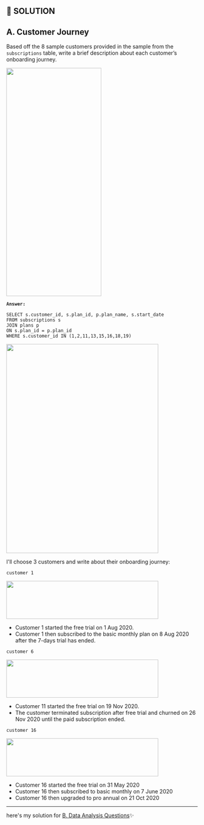 ## 🎯 SOLUTION

## A. Customer Journey

Based off the 8 sample customers provided in the sample from the `subscriptions` table, write a brief description about each customer’s onboarding journey.

<img src="https://user-images.githubusercontent.com/49824841/148743395-f888fc47-2f1c-4631-9956-f9f1f8f12e3b.png" width="250" height="600">

**`Answer:`**

``` MYSQL
SELECT s.customer_id, s.plan_id, p.plan_name, s.start_date
FROM subscriptions s
JOIN plans p
ON s.plan_id = p.plan_id
WHERE s.customer_id IN (1,2,11,13,15,16,18,19)
```

<img src="https://user-images.githubusercontent.com/49824841/148752464-a3d24841-ad47-4e2e-86d5-88e86460888e.png" width="400" height="550">

I'll choose 3 customers and write about their onboarding journey:

`customer 1`

<img src="https://user-images.githubusercontent.com/49824841/148754986-534183b1-0e0a-4616-8bc3-449588c9b473.png" width="400" height="100">

- Customer 1 started the free trial on 1 Aug 2020.
- Customer 1 then subscribed to the basic monthly plan on 8 Aug 2020 after the 7-days trial has ended.

`customer 6`

<img src="https://user-images.githubusercontent.com/49824841/148755729-a9029456-d5e0-4ae0-9b28-0d3df16dc687.png" width="400" height="100">

- Customer 11 started the free trial on 19 Nov 2020.
- The customer terminated subscription after free trial and churned on 26 Nov 2020 until the paid subscription ended.

`customer 16`

<img src="https://user-images.githubusercontent.com/49824841/148797996-2ef07677-f9cb-4ed3-8b09-74edca0078e9.png" width="400" height="100">

- Customer 16 started the free trial on 31 May 2020
- Customer 16 then subscribed to basic monthly on 7 June 2020
- Customer 16 then upgraded to pro annual on 21 Oct 2020

----------

here's my solution for [B. Data Analysis Questions](https://github.com/gayatriayu/8_Week_SQL_Challenge/blob/main/Case%20Study%20%233%20-%20Foodie-Fi/B.%20Data%20Analysis%20Questions.md)✨










